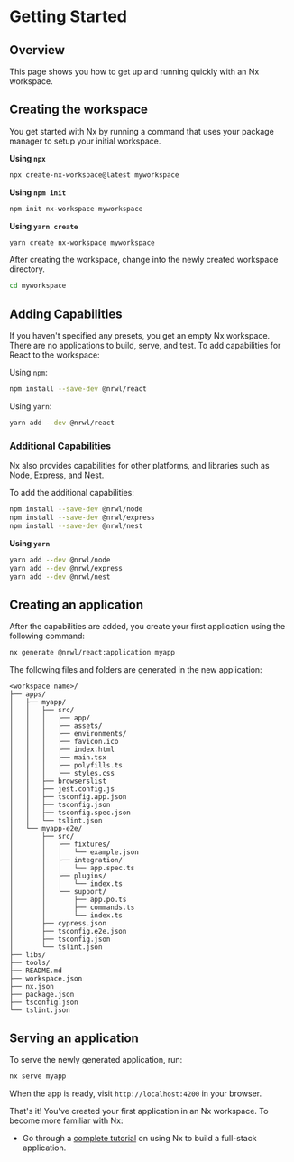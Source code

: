 # Getting Started

## Overview

This page shows you how to get up and running quickly with an Nx workspace.

## Creating the workspace

You get started with Nx by running a command that uses your package manager to setup your initial workspace.

**Using `npx`**

```bash
npx create-nx-workspace@latest myworkspace
```

**Using `npm init`**

```bash
npm init nx-workspace myworkspace
```

**Using `yarn create`**

```bash
yarn create nx-workspace myworkspace
```

After creating the workspace, change into the newly created workspace directory.

```bash
cd myworkspace
```

## Adding Capabilities

If you haven't specified any presets, you get an empty Nx workspace. There are no applications to build, serve, and test. To add capabilities for React to the workspace:

Using `npm`:

```bash
npm install --save-dev @nrwl/react
```

Using `yarn`:

```bash
yarn add --dev @nrwl/react
```

### Additional Capabilities

Nx also provides capabilities for other platforms, and libraries such as Node, Express, and Nest.

To add the additional capabilities:

```bash
npm install --save-dev @nrwl/node
npm install --save-dev @nrwl/express
npm install --save-dev @nrwl/nest
```

**Using `yarn`**

```bash
yarn add --dev @nrwl/node
yarn add --dev @nrwl/express
yarn add --dev @nrwl/nest
```

## Creating an application

After the capabilities are added, you create your first application using the following command:

```bash
nx generate @nrwl/react:application myapp
```

The following files and folders are generated in the new application:

```treeview
<workspace name>/
├── apps/
│   ├── myapp/
│   │   ├── src/
│   │   │   ├── app/
│   │   │   ├── assets/
│   │   │   ├── environments/
│   │   │   ├── favicon.ico
│   │   │   ├── index.html
│   │   │   ├── main.tsx
│   │   │   ├── polyfills.ts
│   │   │   └── styles.css
│   │   ├── browserslist
│   │   ├── jest.config.js
│   │   ├── tsconfig.app.json
│   │   ├── tsconfig.json
│   │   ├── tsconfig.spec.json
│   │   └── tslint.json
│   └── myapp-e2e/
│       ├── src/
│       │   ├── fixtures/
│       │   │   └── example.json
│       │   ├── integration/
│       │   │   └── app.spec.ts
│       │   ├── plugins/
│       │   │   └── index.ts
│       │   └── support/
│       │       ├── app.po.ts
│       │       ├── commands.ts
│       │       └── index.ts
│       ├── cypress.json
│       ├── tsconfig.e2e.json
│       ├── tsconfig.json
│       └── tslint.json
├── libs/
├── tools/
├── README.md
├── workspace.json
├── nx.json
├── package.json
├── tsconfig.json
└── tslint.json
```

## Serving an application

To serve the newly generated application, run:

```bash
nx serve myapp
```

When the app is ready, visit `http://localhost:4200` in your browser.

That's it! You've created your first application in an Nx workspace. To become more familiar with Nx:

- Go through a [complete tutorial](/react/tutorial/01-create-application) on using Nx to build a full-stack application.
